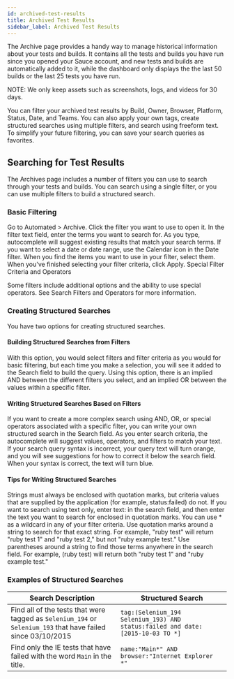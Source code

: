 ```yaml
---
id: archived-test-results
title: Archived Test Results
sidebar_label: Archived Test Results
---
```

The Archive page provides a handy way to manage historical information about your tests and builds. It contains all the tests and builds you have run since you opened your Sauce account, and new tests and builds are automatically added to it, while the dashboard only displays the the last 50 builds or the last 25 tests you have run.

NOTE: We only keep assets such as screenshots, logs, and videos for 30 days.

You can filter your archived test results by Build, Owner, Browser, Platform, Status, Date, and Teams. You can also apply your own tags, create structured searches using multiple filters, and search using freeform text. To simplify your future filtering, you can save your search queries as favorites.

## Searching for Test Results
The Archives page includes a number of filters you can use to search through your tests and builds. You can search using a single filter, or you can use multiple filters to build a structured search.

### Basic Filtering

Go to Automated > Archive.
Click the filter you want to use to open it.
In the filter text field, enter the terms you want to search for.
As you type, autocomplete will suggest existing results that match your search terms. If you want to select a date or date range, use the Calendar icon in the Date filter.
When you find the items you want to use in your filter, select them.
When you've finished selecting your filter criteria, click Apply.
Special Filter Criteria and Operators

Some filters include additional options and the ability to use special operators. See Search Filters and Operators for more information.  

### Creating Structured Searches
You have two options for creating structured searches.

#### Building Structured Searches from Filters
With this option, you would select filters and filter criteria as you would for basic filtering, but each time you make a selection, you will see it added to the Search field to build the query. Using this option, there is an implied AND between the different filters you select, and an implied OR between the values within a specific filter.

#### Writing Structured Searches Based on Filters
If you want to create a more complex search using AND, OR, or special operators associated with a specific filter, you can write your own structured search in the Search field. As you enter search criteria, the autocomplete will suggest values, operators, and filters to match your text. If your search query syntax is incorrect, your query text will turn orange, and you will see suggestions for how to correct it below the search field. When your syntax is correct, the text will turn blue.

#### Tips for Writing Structured Searches
Strings must always be enclosed with quotation marks, but criteria values that are supplied by the application (for example, status:failed) do not.
If you want to search using text only, enter text: in the search field, and then enter the text you want to search for enclosed in quotation marks.
You can use * as a wildcard in any of your filter criteria.
Use quotation marks around a string to search for that exact string. For example, "ruby test" will return "ruby test 1" and "ruby test 2," but not "ruby example test."
Use parentheses around a string to find those terms anywhere in the search field. For example, (ruby test) will return both "ruby test 1" and "ruby example test."

### Examples of Structured Searches

| Search Description                                                                                                 | Structured Search                                                              |
|--------------------------------------------------------------------------------------------------------------------|--------------------------------------------------------------------------------|
| Find all of the tests that were tagged as   `Selenium_194`   or   `Selenium_193` that have failed since 03/10/2015 | `tag:(Selenium_194 Selenium_193) AND status:failed and date:[2015-10-03 TO *]` |
| Find only the IE tests that have failed with the word `Main` in the title.                                         | `name:"Main*" AND browser:"Internet Explorer *"`                               |